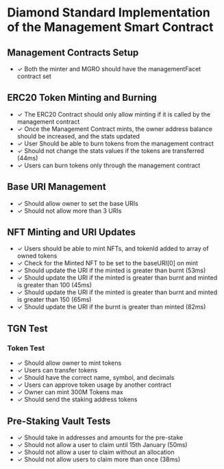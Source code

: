 # Diamond Standard Implementation of the Management Smart Contract

## Management Contracts Setup
- ✓ Both the minter and MGRO should have the managementFacet contract set

## ERC20 Token Minting and Burning
- ✓ The ERC20 Contract should only allow minting if it is called by the management contract
- ✓ Once the Management Contract mints, the owner address balance should be increased, and the stats updated
- ✓ User Should be able to burn tokens from the management contract
- ✓ Should not change the stats values if the tokens are transferred (44ms)
- ✓ Users can burn tokens only through the management contract

## Base URI Management
- ✓ Should allow owner to set the base URIs
- ✓ Should not allow more than 3 URIs

## NFT Minting and URI Updates
- ✓ Users should be able to mint NFTs, and tokenId added to array of owned tokens
- ✓ Check for the Minted NFT to be set to the baseURI[0] on mint
- ✓ Should update the URI if the minted is greater than burnt (53ms)
- ✓ Should update the URI if the minted is greater than burnt and minted is greater than 100 (45ms)
- ✓ Should update the URI if the minted is greater than burnt and minted is greater than 150 (65ms)
- ✓ Should update the URI if the burnt is greater than minted (82ms)

## TGN Test
### Token Test
- ✓ Should allow owner to mint tokens
- ✓ Users can transfer tokens
- ✓ Should have the correct name, symbol, and decimals
- ✓ Users can approve token usage by another contract
- ✓ Owner can mint 300M Tokens max
- ✓ Should send the staking address tokens

## Pre-Staking Vault Tests
- ✓ Should take in addresses and amounts for the pre-stake
- ✓ Should not allow a user to claim until 15th January (50ms)
- ✓ Should not allow a user to claim without an allocation
- ✓ Should not allow users to claim more than once (38ms)
